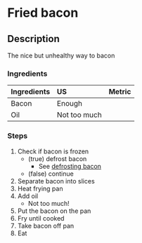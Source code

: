 # Fried bacon
## Description
The nice but unhealthy way to bacon

### Ingredients

|Ingredients | US    |Metric |
|:-----------|:------|:------|
| Bacon | Enough |
| Oil | Not too much |

### Steps

1. Check if bacon is frozen
	- (true) defrost bacon
		- See [defrosting bacon](DefrostingBacon.md)
	- (false) continue
2. Separate bacon into slices
3. Heat frying pan
4. Add oil
	- Not too much!
5. Put the bacon on the pan
6. Fry until cooked
7. Take bacon off pan
8. Eat

